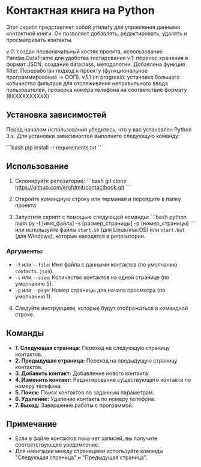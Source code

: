# Контактная книга на Python

Этот скрипт представляет собой утилиту для управления данными контактной книги. Он позволяет добавлять, редактировать, удалять и просматривать контакты.

v.0: создан первоначальный костяк проекта, использование Pandas.DataFrame для удобства тестирования
v.1: перенос хранения в формат JSON, создание dataclass, методологии. Добавлена функция filter. Переработан подход к проекту (функциональное программирование -> ООП).
v.1.1 (in progress): установка большего количества фильтров для отслеживания неправильного ввода пользователей, проверка номера телефона на соответствие формату (8XXXXXXXXXX)

## Установка зависимостей

Перед началом использования убедитесь, что у вас установлен Python 3.x. Для установки зависимостей выполните следующую команду:

\```bash
pip install -r requirements.txt
\```

## Использование

1. Склонируйте репозиторий:
\```bash
git clone https://github.com/erofdmit/contactbook.git
\```

2. Откройте командную строку или терминал и перейдите в папку проекта.

3. Запустите скрипт с помощью следующей команды:
\```bash
python main.py -f [имя_файла] -s [размер_страницы] -p [номер_страницы]
\```
или используйте файлы `start.sh` (для Linux/macOS) или `start.bat` (для Windows), которые находятся в репозитории.

### Аргументы:
- `-f` или `--file`: Имя файла с данными контактов (по умолчанию `contacts.json`).
- `-s` или `--size`: Количество контактов на одной странице (по умолчанию 5).
- `-p` или `--page`: Номер страницы для начала просмотра (по умолчанию 1).

4. Следуйте инструкциям, которые будут отображаться в командной строке.

## Команды

- **1. Следующая страница:** Переход на следующую страницу контактов.
- **2. Предыдущая страница:** Переход на предыдущую страницу контактов.
- **3. Добавить контакт:** Добавление нового контакта.
- **4. Изменить контакт:** Редактирование существующего контакта по номеру телефона.
- **5. Поиск:** Поиск контактов по заданным параметрам.
- **6. Удаление:** Удаление контакта по номеру телефона.
- **7. Выход:** Завершение работы с программой.

## Примечание

- Если в файле контактов пока нет записей, вы получите соответствующее уведомление.
- Для навигации между страницами используйте команды "Следующая страница" и "Предыдущая страница".
